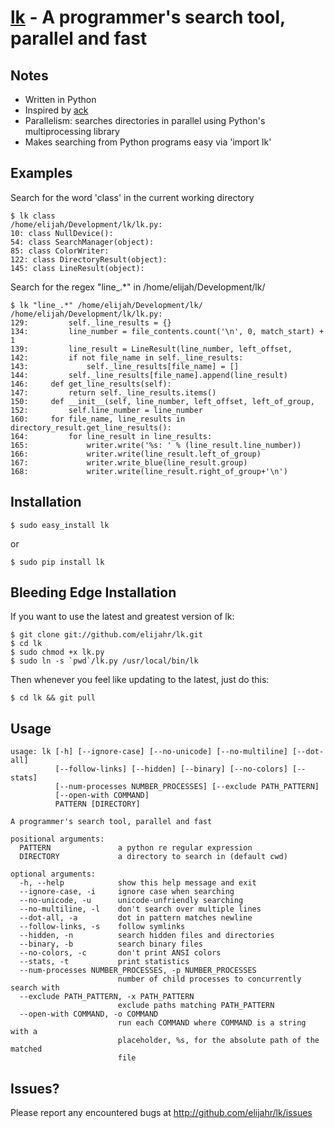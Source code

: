 [lk](http://github.com/elijahr/lk/) - A programmer's search tool, parallel and fast
===================================================================================

Notes
-----
- Written in Python
- Inspired by [ack](http://betterthangrep.com/)
- Parallelism: searches directories in parallel using Python's multiprocessing library
- Makes searching from Python programs easy via 'import lk'

Examples
-------
Search for the word 'class' in the current working directory

    $ lk class
    /home/elijah/Development/lk/lk.py:
    10: class NullDevice():
    54: class SearchManager(object):
    85: class ColorWriter:
    122: class DirectoryResult(object):
    145: class LineResult(object):

Search for the regex "line_.*" in /home/elijah/Development/lk/

    $ lk "line_.*" /home/elijah/Development/lk/
    /home/elijah/Development/lk/lk.py:
    129:         self._line_results = {}
    134:         line_number = file_contents.count('\n', 0, match_start) + 1
    139:         line_result = LineResult(line_number, left_offset,
    142:         if not file_name in self._line_results:
    143:             self._line_results[file_name] = []
    144:         self._line_results[file_name].append(line_result)
    146:     def get_line_results(self):
    147:         return self._line_results.items()
    150:     def __init__(self, line_number, left_offset, left_of_group,
    152:         self.line_number = line_number
    160:     for file_name, line_results in directory_result.get_line_results():
    164:         for line_result in line_results:
    165:             writer.write('%s: ' % (line_result.line_number))
    166:             writer.write(line_result.left_of_group)
    167:             writer.write_blue(line_result.group)
    168:             writer.write(line_result.right_of_group+'\n')


Installation
------------
    $ sudo easy_install lk
or

    $ sudo pip install lk

Bleeding Edge Installation
--------------------------
If you want to use the latest and greatest version of lk:

    $ git clone git://github.com/elijahr/lk.git
    $ cd lk
    $ sudo chmod +x lk.py
    $ sudo ln -s `pwd`/lk.py /usr/local/bin/lk

Then whenever you feel like updating to the latest, just do this:

    $ cd lk && git pull

Usage
-----
    usage: lk [-h] [--ignore-case] [--no-unicode] [--no-multiline] [--dot-all]
              [--follow-links] [--hidden] [--binary] [--no-colors] [--stats]
              [--num-processes NUMBER_PROCESSES] [--exclude PATH_PATTERN]
              [--open-with COMMAND]
              PATTERN [DIRECTORY]

    A programmer's search tool, parallel and fast

    positional arguments:
      PATTERN               a python re regular expression
      DIRECTORY             a directory to search in (default cwd)

    optional arguments:
      -h, --help            show this help message and exit
      --ignore-case, -i     ignore case when searching
      --no-unicode, -u      unicode-unfriendly searching
      --no-multiline, -l    don't search over multiple lines
      --dot-all, -a         dot in pattern matches newline
      --follow-links, -s    follow symlinks
      --hidden, -n          search hidden files and directories
      --binary, -b          search binary files
      --no-colors, -c       don't print ANSI colors
      --stats, -t           print statistics
      --num-processes NUMBER_PROCESSES, -p NUMBER_PROCESSES
                            number of child processes to concurrently search with
      --exclude PATH_PATTERN, -x PATH_PATTERN
                            exclude paths matching PATH_PATTERN
      --open-with COMMAND, -o COMMAND
                            run each COMMAND where COMMAND is a string with a
                            placeholder, %s, for the absolute path of the matched
                            file


Issues?
-------
Please report any encountered bugs at http://github.com/elijahr/lk/issues
